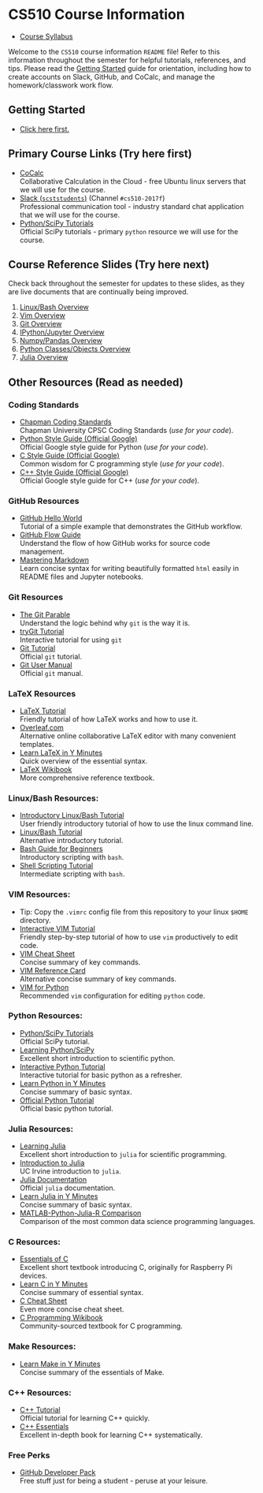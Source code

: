 # CS510 Course Information

 - [Course Syllabus](syllabus-cs510-2017f.pdf)
 
Welcome to the `CS510` course information `README` file!  Refer to this information throughout the semester for helpful tutorials, references, and tips.  Please read the [Getting Started](GettingStarted.md) guide for orientation, including how to create accounts on Slack, GitHub, and CoCalc, and manage the homework/classwork work flow.

## Getting Started

 - [Click here first.](GettingStarted.md)

## Primary Course Links (Try here first)

 - [CoCalc](https://cocalc.org) <br/>
 Collaborative Calculation in the Cloud - free Ubuntu linux servers that we will use for the course.
 - [Slack (`scststudents`)](https://scststudents.slack.com) (Channel `#cs510-2017f`) <br/>
 Professional communication tool - industry standard chat application that we will use for the course.
 - [Python/SciPy Tutorials](http://www.scipy-lectures.org) <br/>
 Official SciPy tutorials - primary `python` resource we will use for the course.
 
## Course Reference Slides (Try here next)
Check back throughout the semester for updates to these slides, as they are live documents that are continually being improved.
 1. [Linux/Bash Overview](http://slides.com/profdressel/linux-bash-overview)
 1. [Vim Overview](http://slides.com/profdressel/vim-overview)
 1. [Git Overview](http://slides.com/profdressel/git-overview)
 1. [IPython/Jupyter Overview](http://slides.com/profdressel/jupyter-overview)
 1. [Numpy/Pandas Overview](http://slides.com/profdressel/numpy-and-pandas-overview)
 1. [Python Classes/Objects Overview](http://slides.com/profdressel/python-objects-overview)
 1. [Julia Overview](http://slides.com/profdressel/julia-overview)

## Other Resources (Read as needed)

### Coding Standards
 - [Chapman Coding Standards](Chapman%20Coding%20Standards.pdf) <br/>
 Chapman University CPSC Coding Standards (*use for your code*).
 - [Python Style Guide (Official Google)](https://google.github.io/styleguide/pyguide.html) <br/>
 Official Google style guide for Python (*use for your code*).
 - [C Style Guide (Official Google)](https://en.wikibooks.org/wiki/C_Programming/Structure_and_style) <br/>
 Common wisdom for C programming style (*use for your code*).
 - [C++ Style Guide (Official Google)](https://google.github.io/styleguide/cppguide.html) <br/>
 Official Google style guide for C++ (*use for your code*).
 
### GitHub Resources
 - [GitHub Hello World](https://guides.github.com/activities/hello-world/) <br/>
 Tutorial of a simple example that demonstrates the GitHub workflow.
 - [GitHub Flow Guide](https://guides.github.com/introduction/flow/) <br/>
 Understand the flow of how GitHub works for source code management.
 - [Mastering Markdown](https://guides.github.com/features/mastering-markdown/) <br/>
 Learn concise syntax for writing beautifully formatted `html` easily in README files and Jupyter notebooks.
 
### Git Resources
 - [The Git Parable](http://tom.preston-werner.com/2009/05/19/the-git-parable.html) <br/>
 Understand the logic behind why `git` is the way it is.
 - [tryGit Tutorial](https://try.github.io/levels/1/challenges/1) <br/>
 Interactive tutorial for using `git`
 - [Git Tutorial](http://git-scm.com/docs/gittutorial)<br/>
 Official `git` tutorial.
 - [Git User Manual](http://git-scm.com/docs/user-manual.html)<br/>
 Official `git` manual.
 
### LaTeX Resources
 - [LaTeX Tutorial](https://www.latex-tutorial.com) <br/>
 Friendly tutorial of how LaTeX works and how to use it.
 - [Overleaf.com](https://www.overleaf.com) <br/>
 Alternative online collaborative LaTeX editor with many convenient templates.
 - [Learn LaTeX in Y Minutes](https://learnxinyminutes.com/docs/latex/) <br/>
 Quick overview of the essential syntax.
 - [LaTeX Wikibook](https://en.wikibooks.org/wiki/LaTeX)<br/>
 More comprehensive reference textbook.

### Linux/Bash Resources:
 - [Introductory Linux/Bash Tutorial](http://linuxcommand.org/lc3_learning_the_shell.php) <br/>
 User friendly introductory tutorial of how to use the linux command line.
 - [Linux/Bash Tutorial](http://ryanstutorials.net/linuxtutorial) <br/>
 Alternative introductory tutorial.
 - [Bash Guide for Beginners](http://tldp.org/LDP/Bash-Beginners-Guide/html/) <br/>
 Introductory scripting with `bash`.
 - [Shell Scripting Tutorial](http://www.shellscript.sh/) <br/>
 Intermediate scripting with `bash`.
 
### VIM Resources:
 - Tip: Copy the `.vimrc` config file from this repository to your linux `$HOME` directory.
 - [Interactive VIM Tutorial](http://openvim.com/) <br/>
 Friendly step-by-step tutorial of how to use `vim` productively to edit code.
 - [VIM Cheat Sheet](http://vim.rtorr.com/) <br/>
 Concise summary of key commands.
 - [VIM Reference Card](http://tnerual.eriogerg.free.fr/vimqrc.pdf) <br/>
 Alternative concise summary of key commands.
 - [VIM for Python](http://www.fullstackpython.com/vim.html) <br/>
 Recommended `vim` configuration for editing `python` code.
 
### Python Resources:
 - [Python/SciPy Tutorials](http://www.scipy-lectures.org) <br/>
 Official SciPy tutorial.
 - [Learning Python/SciPy](https://lectures.quantecon.org/py/learning_python.html) <br/>
 Excellent short introduction to scientific python.
 - [Interactive Python Tutorial](http://www.learnpython.org/) <br/>
 Interactive tutorial for basic python as a refresher.
 - [Learn Python in Y Minutes](https://learnxinyminutes.com/docs/python/) <br/>
 Concise summary of basic syntax.
 - [Official Python Tutorial](https://docs.python.org/tutorial/) <br/>
 Official basic python tutorial.

### Julia Resources:
 - [Learning Julia](https://lectures.quantecon.org/jl/learning_julia.html) <br/>
 Excellent short introduction to `julia` for scientific programming.
 - [Introduction to Julia](http://ucidatascienceinitiative.github.io/IntroToJulia/) <br/>
 UC Irvine introduction to `julia`.
 - [Julia Documentation](http://julia.readthedocs.io/en/latest/manual/introduction/) <br/>
 Official `julia` documentation.
 - [Learn Julia in Y Minutes](https://learnxinyminutes.com/docs/julia/) <br/>
 Concise summary of basic syntax.
 - [MATLAB-Python-Julia-R Comparison](http://sebastianraschka.com/Articles/2014_matrix_cheatsheet.html) <br/>
 Comparison of the most common data science programming languages.
 
### C Resources:
 - [Essentials of C](https://www.raspberrypi.org/magpi/learn-code-c/) <br/>
 Excellent short textbook introducing C, originally for Raspberry Pi devices.
 - [Learn C in Y Minutes](https://learnxinyminutes.com/docs/c/) <br/>
 Concise summary of essential syntax.
 - [C Cheat Sheet](https://www.cheatography.com/ashlyn-black/cheat-sheets/c-reference/) <br/>
 Even more concise cheat sheet.
 - [C Programming Wikibook](https://en.wikibooks.org/wiki/C_Programming) <br/>
 Community-sourced textbook for C programming.
 
### Make Resources:
 - [Learn Make in Y Minutes](https://learnxinyminutes.com/docs/make/) <br/>
 Concise summary of the essentials of Make.
 
### C++ Resources:
 - [C++ Tutorial](http://www.cplusplus.com/doc/tutorial/) <br/>
 Official tutorial for learning C++ quickly.
 - [C++ Essentials](https://tfetimes.com/wp-content/uploads/2015/09/CppEssentials.pdf) <br/>
 Excellent in-depth book for learning C++ systematically.
    
### Free Perks
 - [GitHub Developer Pack](https://education.github.com/pack) <br/>
   Free stuff just for being a student - peruse at your leisure.
